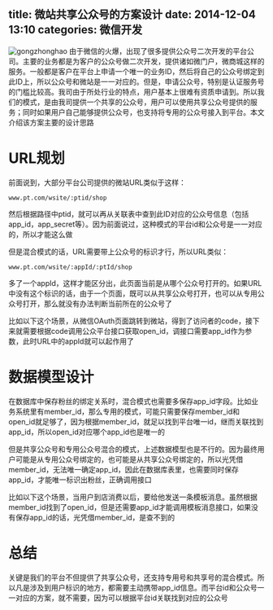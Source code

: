 title: 微站共享公众号的方案设计
date: 2014-12-04 13:10
categories: 微信开发
---
![gongzhonghao](http://pic.kyfxbl.com/a24.jpg)
由于微信的火爆，出现了很多提供公众号二次开发的平台公司。主要的业务都是为客户的公众号做二次开发，提供诸如微门户，微商城这样的服务。一般都是客户在平台上申请一个唯一的业务ID，然后将自己的公众号绑定到此ID上，所以公众号和微站是一一对应的。但是，申请公众号，特别是认证服务号的门槛比较高。我司由于所处行业的特点，用户基本上很难有资质申请到。所以我们的模式，是由我司提供一个共享的公众号，用户可以使用共享公众号提供的服务；同时如果用户自己能够提供公众号，也支持将专用的公众号接入到平台。本文介绍该方案主要的设计思路
<!--more-->

# URL规划

前面说到，大部分平台公司提供的微站URL类似于这样：
```
www.pt.com/wsite/:ptid/shop
```

然后根据路径中ptid，就可以再从关联表中查到此ID对应的公众号信息（包括app_id，app_secret等）。因为前面说过，这种模式的平台id和公众号是一一对应的，所以才能这么做

但是混合模式的话，URL需要带上公众号的标识才行，所以URL类似：
```
www.pt.com/wsite/:appId/:ptId/shop
```

多了一个appId，这样才能区分出，此页面当前是从哪个公众号打开的。如果URL中没有这个标识的话，由于一个页面，既可以从共享公众号打开，也可以从专用公众号打开，那么就没有办法判断当前所在的公众号了

比如以下这个场景，从微信OAuth页面跳转到微站，得到了访问者的code，接下来就需要根据code调用公众平台接口获取open_id，调接口需要app_id作为参数，此时URL中的appId就可以起作用了

# 数据模型设计

在数据库中保存粉丝的绑定关系时，混合模式也需要多保存app_id字段。比如业务系统里有member_id，那么专用的模式，可能只需要保存member_id和open_id就足够了，因为根据member_id，就足以找到平台唯一id，继而关联找到app_id，所以open_id对应哪个app_id也是唯一的

但是共享公众号和专用公众号混合的模式，上述数据模型也是不行的。因为最终用户可能是从专用公众号绑定的，也可能是从共享公众号绑定的，所以光凭借member_id，无法唯一确定app_id，因此在数据库表里，也需要同时保存app_id，才能唯一标识出粉丝，正确调用接口

比如以下这个场景，当用户到店消费以后，要给他发送一条模板消息。虽然根据member_id找到了open_id，但是还需要app_id才能调用模板消息接口，如果没有保存app_id的话，光凭借member_id，是查不到的

# 总结

关键是我们的平台不但提供了共享公众号，还支持专用号和共享号的混合模式。所以凡是涉及到用户标识的地方，都需要主动携带app_id信息。而平台id和公众号一一对应的方案，就不需要，因为可以根据平台id关联找到对应的公众号

